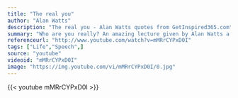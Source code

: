 ```yaml
---
title: "The real you"
author: "Alan Watts"
description: "The real you - Alan Watts quotes from GetInspired365.com"
summary: "Who are you really? An amazing lecture given by Alan Watts a British philosopher, writer, and speaker. He wrote more than 25 books and numerous articles on subjects such as personal identity, the true nature of reality, higher consciousness, meaning of life."
referenceurl: "http://www.youtube.com/watch?v=mMRrCYPxD0I"
tags: ["Life","Speech",]
source: "youtube"
videoid: "mMRrCYPxD0I"
image: "https://img.youtube.com/vi/mMRrCYPxD0I/0.jpg"
---
```


{{< youtube mMRrCYPxD0I >}}
